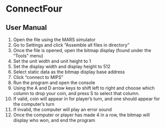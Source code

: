 # ConnectFour

## User Manual

1. Open the file using the MARS simulator
2. Go to Settings and click “Assemble all files in directory”
3. Once the file is opened, open the bitmap display (found under the “Tools” menu)
4. Set the unit width and unit height to 1
5. Set the display width and display height to 512
6. Select static data as the bitmap display base address
7. Click “connect to MIPS”
8. Run the program and open the console
9. Using the A and D arrow keys to shift left to right and choose which column to drop your coin, and press S to select that column. 
10. If valid, coin will appear in for player’s turn, and one should appear for the computer’s turn
11. If invalid, the computer will play an error sound
13. Once the computer or player has made 4 in a row, the bitmap will display who won, and end the program
